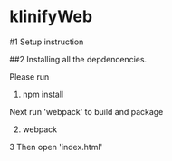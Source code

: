 # klinifyWeb

#1 Setup instruction 

##2 Installing all the depdencencies. 

Please run 

1. npm install

Next run 'webpack' to build and package

2. webpack 

3 Then open 'index.html' 



